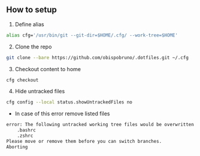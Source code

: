 ## How to setup

1. Define alias 
```bash
alias cfg='/usr/bin/git --git-dir=$HOME/.cfg/ --work-tree=$HOME'
```
2. Clone the repo
```bash
git clone --bare https://github.com/obispobruno/.dotfiles.git ~/.cfg
```
3. Checkout content to home
```bash
cfg checkout
```

4. Hide untracked files
```bash
cfg config --local status.showUntrackedFiles no
```

- In case of this error remove listed files
```bash
error: The following untracked working tree files would be overwritten by checkout:
    .bashrc
    .zshrc
Please move or remove them before you can switch branches.
Aborting
```
